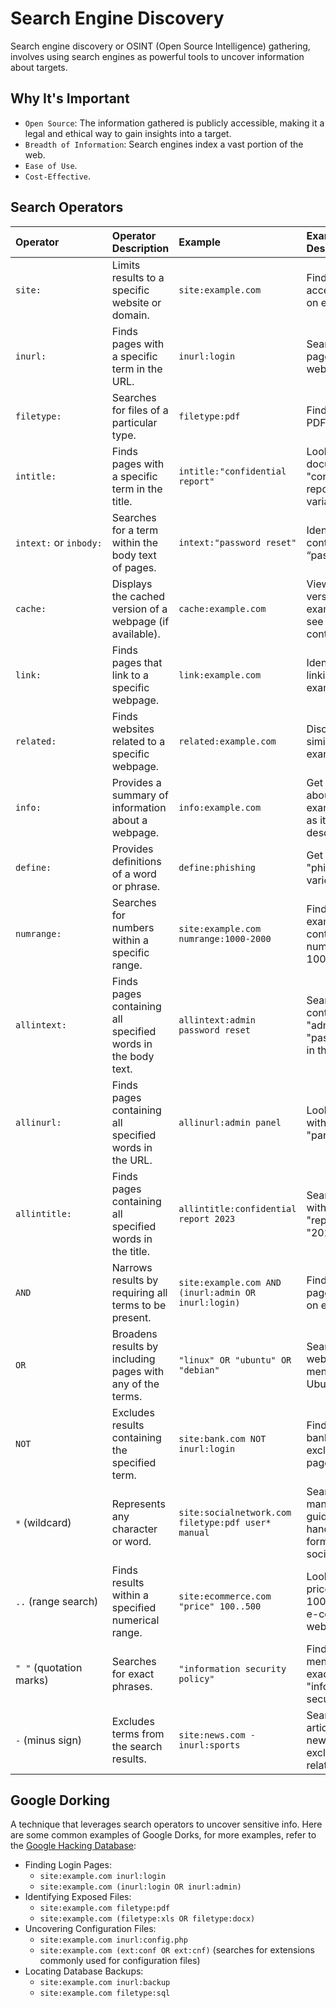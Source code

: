 # Search Engine Discovery
Search engine discovery or OSINT (Open Source Intelligence) gathering, involves using search engines as powerful tools to uncover information about targets.

## Why It's Important
- `Open Source`: The information gathered is publicly accessible, making it a legal and ethical way to gain insights into a target.
- `Breadth of Information`: Search engines index a vast portion of the web.
- `Ease of Use`.
- `Cost-Effective`.

## Search Operators
| Operator                | Operator Description                                         | Example                                             | Example Description                                                                     |
| :---------------------- | :----------------------------------------------------------- | :-------------------------------------------------- | :-------------------------------------------------------------------------------------- |
| `site:`                 | Limits results to a specific website or domain.              | `site:example.com`                                  | Find all publicly accessible pages on example.com.                                      |
| `inurl:`                | Finds pages with a specific term in the URL.                 | `inurl:login`                                       | Search for login pages on any website.                                                  |
| `filetype:`             | Searches for files of a particular type.                     | `filetype:pdf`                                      | Find downloadable PDF documents.                                                        |
| `intitle:`              | Finds pages with a specific term in the title.               | `intitle:"confidential report"`                     | Look for documents titled "confidential report" or similar variations.                  |
| `intext:` or `inbody:`  | Searches for a term within the body text of pages.           | `intext:"password reset"`                           | Identify webpages containing the term “password reset”.                                 |
| `cache:`                | Displays the cached version of a webpage (if available).     | `cache:example.com`                                 | View the cached version of example.com to see its previous content.                     |
| `link:`                 | Finds pages that link to a specific webpage.                 | `link:example.com`                                  | Identify websites linking to example.com.                                               |
| `related:`              | Finds websites related to a specific webpage.                | `related:example.com`                               | Discover websites similar to example.com.                                               |
| `info:`                 | Provides a summary of information about a webpage.           | `info:example.com`                                  | Get basic details about example.com, such as its title and description.                 |
| `define:`               | Provides definitions of a word or phrase.                    | `define:phishing`                                   | Get a definition of "phishing" from various sources.                                    |
| `numrange:`             | Searches for numbers within a specific range.                | `site:example.com numrange:1000-2000`               | Find pages on example.com containing numbers between 1000 and 2000.                     |
| `allintext:`            | Finds pages containing all specified words in the body text. | `allintext:admin password reset`                    | Search for pages containing both "admin" and "password reset" in the body text.         |
| `allinurl:`             | Finds pages containing all specified words in the URL.       | `allinurl:admin panel`                              | Look for pages with "admin" and "panel" in the URL.                                     |
| `allintitle:`           | Finds pages containing all specified words in the title.     | `allintitle:confidential report 2023`               | Search for pages with "confidential," "report," and "2023" in the title.                |
| `AND`                   | Narrows results by requiring all terms to be present.        | `site:example.com AND (inurl:admin OR inurl:login)` | Find admin or login pages specifically on example.com.                                  |
| `OR`                    | Broadens results by including pages with any of the terms.   | `"linux" OR "ubuntu" OR "debian"`                   | Search for webpages mentioning Linux, Ubuntu, or Debian.                                |
| `NOT`                   | Excludes results containing the specified term.              | `site:bank.com NOT inurl:login`                     | Find pages on bank.com excluding login pages.                                           |
| `*` (wildcard)          | Represents any character or word.                            | `site:socialnetwork.com filetype:pdf user* manual`  | Search for user manuals (user guide, user handbook) in PDF format on socialnetwork.com. |
| `..` (range search)     | Finds results within a specified numerical range.            | `site:ecommerce.com "price" 100..500`               | Look for products priced between 100 and 500 on an e-commerce website.                  |
| `" "` (quotation marks) | Searches for exact phrases.                                  | `"information security policy"`                     | Find documents mentioning the exact phrase "information security policy".               |
| `-` (minus sign)        | Excludes terms from the search results.                      | `site:news.com -inurl:sports`                       | Search for news articles on news.com excluding sports-related content.                  |

## Google Dorking
A technique that leverages search operators to uncover sensitive info. Here are some common examples of Google Dorks, for more examples, refer to the [Google Hacking Database](https://www.exploit-db.com/google-hacking-database):
- Finding Login Pages:
    - `site:example.com inurl:login`
    - `site:example.com (inurl:login OR inurl:admin)`
- Identifying Exposed Files:
    - `site:example.com filetype:pdf`
    - `site:example.com (filetype:xls OR filetype:docx)`
- Uncovering Configuration Files:
    - `site:example.com inurl:config.php`
    - `site:example.com (ext:conf OR ext:cnf)` (searches for extensions commonly used for configuration files)
- Locating Database Backups:
    - `site:example.com inurl:backup`
    - `site:example.com filetype:sql`
